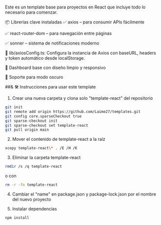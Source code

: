 Este es un template base para proyectos en React que incluye todo lo necesario para comenzar.

📦 Librerías clave instaladas
✅ axios – para consumir APIs fácilmente

✅ react-router-dom – para navegación entre páginas

✅ sonner – sistema de notificaciones moderno

🔧 lib/axiosConfig.ts: Configura la instancia de Axios con baseURL, headers y token automático desde localStorage.

🧩 Dashboard base con diseño limpio y responsivo

🌙 Soporte para modo oscuro

##& 🛠️ Instrucciones para usar este template

1. Crear una nueva carpeta y clona solo "template-react" del repositorio
```bash
git init
git remote add origin https://github.com/Laime27/templates.git
git config core.sparseCheckout true
git sparse-checkout init
git sparse-checkout set template-react
git pull origin main
```
2. Mover el contenido de template-react a la raíz
```bash
xcopy template-react\* . /E /H /K
```
3. Eliminar la carpeta template-react
```bash
rmdir /s /q template-react
```
o con 
```bash
rm -r -fo template-react
```
4. Cambiar el "name" en package.json y package-lock.json por el nombre del nuevo proyecto

5. Instalar dependencias
```bash
npm install
```

